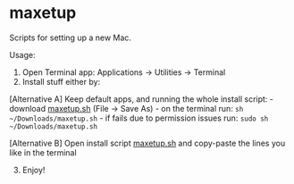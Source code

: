 # maxetup
Scripts for setting up a new Mac.

Usage: 
1. Open Terminal app: Applications → Utilities → Terminal
2. Install stuff either by:

  [Alternative A] Keep default apps, and running the whole install script: 
    - download [maxetup.sh](https://raw.githubusercontent.com/robertsugar/maxetup/master/maxetup.sh) (File -> Save As)
    - on the terminal run: ```sh ~/Downloads/maxetup.sh```
    - if fails due to permission issues run: ```sudo sh ~/Downloads/maxetup.sh```  

  [Alternative B] Open install script [maxetup.sh](maxetup.sh) and copy-paste the lines you like in the terminal

3. Enjoy!
